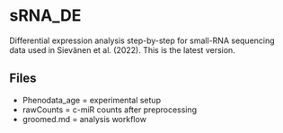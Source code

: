# sRNA_DE
Differential expression analysis step-by-step for small-RNA sequencing data used in Sievänen et al. (2022). This is the latest version.

## Files
- Phenodata_age = experimental setup
- rawCounts = c-miR counts after preprocessing
- groomed.md = analysis workflow
